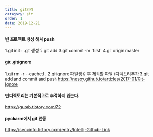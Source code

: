 ```yaml
---
title: git정리
category: git
order: 1
date: 2019-12-21
---
```





#### 빈 프로젝트 생성 해서 push
1.git init  :  .git 생성
2.git add 
3.git commit -m 'first'
4.git origin master

#### git .gitignore
1.git rm -r --cached .
2.gitignore 파일생성 후 제외할 파일 /디렉토리추가
3.git add and commit and push
https://nesoy.github.io/articles/2017-01/Git-Ignore


#### 빈디렉토리는 기본적으로 추적하지 않는다.
https://gusrb.tistory.com/72

#### pycharm에서 git 연동
https://secuinfo.tistory.com/entry/Intellij-Github-Link


